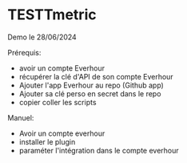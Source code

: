 # TESTTmetric

Demo le  28/06/2024

Prérequis:
- avoir un compte Everhour
- récupérer la clé d'API de son compte Everhour
- Ajouter l'app Everhour au repo (Github app)
- Ajouter sa clé perso en secret dans le repo
- copier coller les scripts

Manuel:
- Avoir un compte everhour
- installer le plugin
- paraméter l'intégration dans le compte everhour
